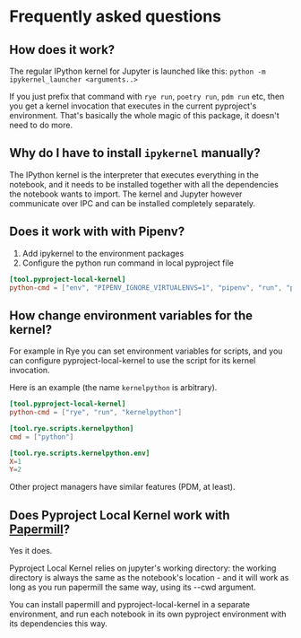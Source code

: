# Frequently asked questions

## How does it work?

The regular IPython kernel for Jupyter is launched like this:
`python -m ipykernel_launcher <arguments..>`

If you just prefix that command with `rye run`, `poetry run`, `pdm run` etc,
then you get a kernel invocation that executes in the current pyproject's
environment. That's basically the whole magic of this package, it doesn't
need to do more.

## Why do I have to install `ipykernel` manually?

The IPython kernel is the interpreter that executes everything in the notebook,
and it needs to be installed together with all the dependencies the notebook
wants to import. The kernel and Jupyter however communicate over IPC and
can be installed completely separately.

## Does it work with with Pipenv?

1. Add ipykernel to the environment packages
2. Configure the python run command in local pyproject file

```toml
[tool.pyproject-local-kernel]
python-cmd = ["env", "PIPENV_IGNORE_VIRTUALENVS=1", "pipenv", "run", "python"]
```


## How change environment variables for the kernel?

For example in Rye you can set environment variables for scripts, and you can
configure pyproject-local-kernel to use the script for its kernel invocation.

Here is an example (the name `kernelpython` is arbitrary).


```toml
[tool.pyproject-local-kernel]
python-cmd = ["rye", "run", "kernelpython"]

[tool.rye.scripts.kernelpython]
cmd = ["python"]

[tool.rye.scripts.kernelpython.env]
X=1
Y=2
```

Other project managers have similar features (PDM, at least).

## Does Pyproject Local Kernel work with [Papermill][1]?

Yes it does.

Pyproject Local Kernel relies on jupyter's working directory: the working
directory is always the same as the notebook's location - and it will work as
long as you run papermill the same way, using its --cwd argument.

You can install papermill and pyproject-local-kernel in a separate environment,
and run each notebook in its own pyproject environment with its dependencies
this way.

[1]: https://papermill.readthedocs.io/en/latest/

